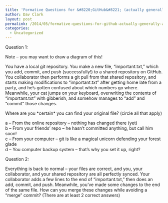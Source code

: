 ```yaml
---
title: 'Formative Questions for &#8220;GitHub&#8221; (actually generally about git)'
author: Dav Clark
layout: post
permalink: /2014/05/formative-questions-for-github-actually-generally-about-git/
categories:
  - Uncategorized
---
```

Question 1:

Note &#8211; you may want to draw a diagram of this!

You have a local git repository. You make a new file, &#8220;important.txt,&#8221; which you add, commit, and push (successfully!) to a shared repository on GitHub. You collaborator then performs a git pull from that shared repository, and starts making modifications to &#8220;important.txt&#8221; after getting home late from a party, and he&#8217;s gotten confused about which numbers go where. Meanwhile, your cat jumps on your keyboard, overwriting the contents of &#8220;important.txt&#8221; with gibberish, and somehow manages to &#8220;add&#8221; and &#8220;commit&#8221; those changes.

Where are you \*certain\* you can find your original file? (circle all that apply)

a &#8211; From the online repository &#8211; nothing has changed there (yet)  
b &#8211; From your friends&#8217; repo &#8211; he hasn&#8217;t committed anything, but call him soon!  
c &#8211; From your computer &#8211; git is like a magical unicorn defending your forest glade  
d &#8211; You computer backup system &#8211; that&#8217;s why you set it up, right?

Question 2:

Everything is back to normal &#8211; your files are correct, and you, your collaborator, and your shared repository are all perfectly synced. Your collaborator adds a few lines to the end of &#8220;important.txt,&#8221; then does an add, commit, and push. Meanwhile, you&#8217;ve made some changes to the end of the same file. How can you merge these changes while avoiding a &#8220;merge&#8221; commit? (There are at least 2 correct answers)